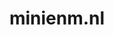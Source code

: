---
layout: post
title: "minienm.nl"
internal_url: "/dutchgov/minienm.nl.html"
subdomains_count: 61
all_subdomains_count: 129
urls_count: 17
ssl_rank: 0
http_rank: 37.941176470588
url_link: /data/minienm.nl/urls.txt
all_subdomains_link: /data/minienm.nl/all_subdomains.txt
subdomains_link: /data/minienm.nl/subdomains.txt
categories: dutchgov
---